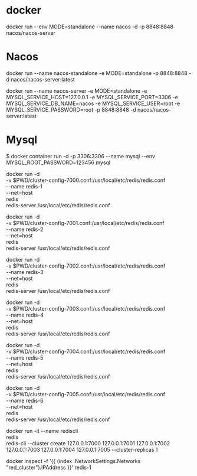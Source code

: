 # docker

docker run --env MODE=standalone --name nacos -d -p 8848:8848 nacos/nacos-server

# Nacos
 docker run --name nacos-standalone -e MODE=standalone -p 8848:8848 -d nacos/nacos-server:latest

 docker run --name nacos-server -e MODE=standalone -e MYSQL_SERVICE_HOST=127.0.0.1 -e MYSQL_SERVICE_PORT=3306 -e MYSQL_SERVICE_DB_NAME=nacos -e MYSQL_SERVICE_USER=root -e MYSQL_SERVICE_PASSWORD=root -p 8848:8848 -d nacos/nacos-server:latest

# Mysql
$ docker container run -d -p 3306:3306 --name mysql --env MYSQL_ROOT_PASSWORD=123456 mysql


docker run -d \
-v $PWD/cluster-config-7000.conf:/usr/local/etc/redis/redis.conf \
--name redis-1 \
--net=host \
redis \
redis-server /usr/local/etc/redis/redis.conf


docker run -d \
-v $PWD/cluster-config-7001.conf:/usr/local/etc/redis/redis.conf \
--name redis-2 \
--net=host \
redis \
redis-server /usr/local/etc/redis/redis.conf

docker run -d \
-v $PWD/cluster-config-7002.conf:/usr/local/etc/redis/redis.conf \
--name redis-3 \
--net=host \
redis \
redis-server /usr/local/etc/redis/redis.conf

docker run -d \
-v $PWD/cluster-config-7003.conf:/usr/local/etc/redis/redis.conf \
--name redis-4 \
--net=host \
redis \
redis-server /usr/local/etc/redis/redis.conf

docker run -d \
-v $PWD/cluster-config-7004.conf:/usr/local/etc/redis/redis.conf \
--name redis-5 \
--net=host \
redis \
redis-server /usr/local/etc/redis/redis.conf

docker run -d \
-v $PWD/cluster-config-7005.conf:/usr/local/etc/redis/redis.conf \
--name redis-6 \
--net=host \
redis \
redis-server /usr/local/etc/redis/redis.conf

docker run -it --name rediscli \
redis \
redis-cli --cluster create 127.0.0.1:7000 127.0.0.1:7001 127.0.0.1:7002 127.0.0.1:7003 127.0.0.1:7004 127.0.0.1:7005 --cluster-replicas 1


docker inspect -f '{{ (index .NetworkSettings.Networks "red_cluster").IPAddress }}' redis-1

